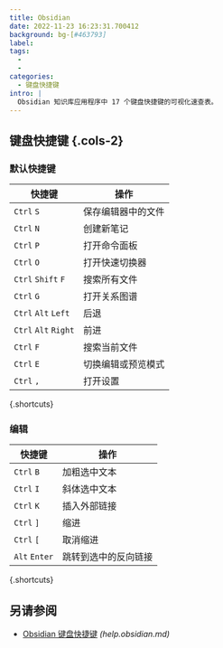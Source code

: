 ```yaml
---
title: Obsidian
date: 2022-11-23 16:23:31.700412
background: bg-[#463793]
label:
tags:
  -
  -
categories:
  - 键盘快捷键
intro: |
  Obsidian 知识库应用程序中 17 个键盘快捷键的可视化速查表。
---
```


## 键盘快捷键 {.cols-2}

### 默认快捷键

| 快捷键               | 操作                        |
| -------------------- | --------------------------- |
| `Ctrl` `S`           | 保存编辑器中的文件            |
| `Ctrl` `N`           | 创建新笔记                  |
| `Ctrl` `P`           | 打开命令面板                |
| `Ctrl` `O`           | 打开快速切换器              |
| `Ctrl` `Shift` `F`   | 搜索所有文件                |
| `Ctrl` `G`           | 打开关系图谱                |
| `Ctrl` `Alt` `Left`  | 后退                        |
| `Ctrl` `Alt` `Right` | 前进                        |
| `Ctrl` `F`           | 搜索当前文件                |
| `Ctrl` `E`           | 切换编辑或预览模式          |
| `Ctrl` `,`           | 打开设置                    |

{.shortcuts}

### 编辑

| 快捷键        | 操作                          |
| ------------- | ------------------------------- |
| `Ctrl` `B`    | 加粗选中文本                  |
| `Ctrl` `I`    | 斜体选中文本                  |
| `Ctrl` `K`    | 插入外部链接                  |
| `Ctrl` `]`    | 缩进                          |
| `Ctrl` `[`    | 取消缩进                      |
| `Alt` `Enter` | 跳转到选中的反向链接            |

{.shortcuts}

## 另请参阅

- [Obsidian 键盘快捷键](https://help.obsidian.md/How+to/Keyboard+shortcuts) _(help.obsidian.md)_
